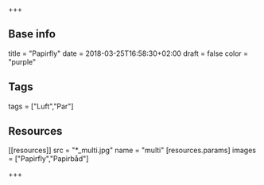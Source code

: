 +++

## Base info
title = "Papirfly"
date = 2018-03-25T16:58:30+02:00
draft = false
color = "purple"

## Tags
tags = ["Luft","Par"]

## Resources
[[resources]]
  src = "*_multi.jpg"
  name = "multi"
 [resources.params]
    images = ["Papirfly","Papirbåd"]

+++



